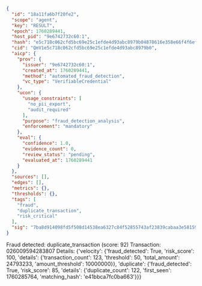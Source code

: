 ```json
{
  "id": "18a11fa6b7f20fe2",
  "scope": "agent",
  "key": "RESULT",
  "epoch": 1760289441,
  "host_pid": "9e6742732c60:1",
  "hash": "e5c718c062cfd5bc69e25c1efde4d93abc8979b04878616e358e66f4f6ef34ab",
  "cid": "QmV1e5c718c062cfd5bc69e25c1efde4d93abc8979b0",
  "aicp": {
    "prov": {
      "issuer": "9e6742732c60:1",
      "created_at": 1760289441,
      "method": "automated_fraud_detection",
      "vc_type": "VerifiableCredential"
    },
    "ucon": {
      "usage_constraints": [
        "no_pii_export",
        "audit_required"
      ],
      "purpose": "fraud_detection_analysis",
      "enforcement": "mandatory"
    },
    "eval": {
      "confidence": 1.0,
      "evidence_count": 0,
      "review_status": "pending",
      "evaluated_at": 1760289441
    }
  },
  "sources": [],
  "edges": [],
  "metrics": {},
  "thresholds": {},
  "tags": [
    "fraud",
    "duplicate_transaction",
    "risk_critical"
  ],
  "sig": "7ba8d914098fd5f508d14538ea6327c84f52855743af23839cabaa3e58159370"
}
```

Fraud detected: duplicate_transaction (score: 92)
Transaction: 026009594283807
Details: {'velocity': {'fraud_detected': True, 'risk_score': 100, 'details': {'transaction_count': 123, 'threshold': 50, 'total_amount': 24793233, 'amount_threshold': 10000000}}, 'duplicate': {'fraud_detected': True, 'risk_score': 85, 'details': {'duplicate_count': 122, 'first_seen': 1760285764, 'matching_hash': 'e41bbca7fc0ba663'}}}